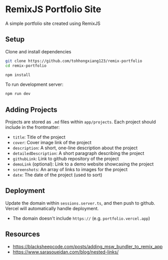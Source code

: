 # RemixJS Portfolio Site

A simple portfolio site created using RemixJS

## Setup

Clone and install dependencies

```sh
git clone https://github.com/tohhongxiang123/remix-portfolio
cd remix-portfolio

npm install
```

To run development server:

```sh
npm run dev
```

## Adding Projects

Projects are stored as `.md` files within `app/projects`. Each project should include in the frontmatter:

-   `title`: Title of the project
-   `cover`: Cover image link of the project
-   `description`: A short, one-line description about the project
-   `detailedDescription`: A short paragraph describing the project
-   `githubLink`: Link to github repository of the project
-   `demoLink` (optional): Link to a demo website showcasing the project
-   `screenshots`: An array of links to images for the project
-   `date`: The date of the project (used to sort)

## Deployment

Update the domain within `sessions.server.ts`, and then push to github. Vercel will automatically handle deployment.

-   The domain doesn't include `https://` (e.g. `portfolio.vercel.app`)

## Resources

-   https://blacksheepcode.com/posts/adding_msw_bundler_to_remix_app
-   https://www.sarasoueidan.com/blog/nested-links/
